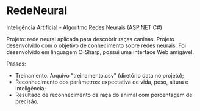 # RedeNeural
Inteligência Artificial - Algoritmo Redes Neurais (ASP.NET C#) 

Projeto: rede neural aplicada para descobrir raças caninas. Projeto desenvolvido com o objetivo de conhecimento sobre redes neurais. Foi desenvolvido em linguagem C-Sharp, possui uma interface Web amigável.

Passos: 

 - Treinamento. Arquivo "treinamento.csv" (diretório data no projeto); 
 - Reconhecimento dos parâmetros: expectativa de vida, peso, altura e inteligência; 
 - Resultado de reconhecimento da raça do animal com porcentagem de precisão;
